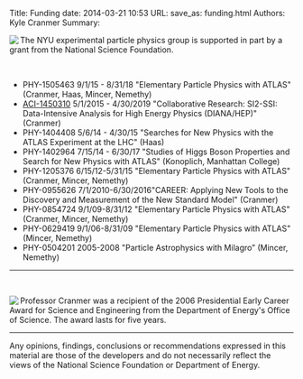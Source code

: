 Title: Funding
date: 2014-03-21 10:53
URL:
save_as: funding.html
Authors: Kyle Cranmer
Summary: 


<p>
<img align="left" src="./images/NSF_logo.gif" />
The NYU experimental particle physics group is supported in part by a grant from the National Science Foundation. 
</p>
<br clear="all"> 

* PHY-1505463 9/1/15 - 8/31/18 "Elementary Particle Physics with ATLAS" (Cranmer, Haas, Mincer, Nemethy)
* [ACI-1450310](http://www.nsf.gov/awardsearch/showAward?AWD_ID=1450310) 5/1/2015 - 4/30/2019 "Collaborative Research: SI2-SSI: Data-Intensive Analysis for High Energy Physics (DIANA/HEP)" (Cranmer)
* PHY-1404408 5/6/14 - 4/30/15 "Searches for New Physics with the ATLAS Experiment at the LHC" (Haas)
* PHY-1402964 7/15/14 - 6/30/17 "Studies of Higgs Boson Properties and Search for New Physics with ATLAS" (Konoplich, Manhattan College)
* PHY-1205376 6/15/12-5/31/15 "Elementary Particle Physics with ATLAS" (Cranmer, Mincer, Nemethy)
* PHY-0955626 7/1/2010-6/30/2016"CAREER: Applying New Tools to the Discovery and Measurement of the New Standard Model" (Cranmer)
* PHY-0854724 9/1/09-8/31/12 "Elementary Particle Physics with ATLAS" (Cranmer, Mincer, Nemethy)
* PHY-0629419 9/1/06-8/31/09 "Elementary Particle Physics with ATLAS" (Mincer, Nemethy)
* PHY-0504201 2005-2008 "Particle Astrophysics with Milagro” (Mincer, Nemethy)

- - -

<br clear="all"/>

<p>
<img align="left" src="./images/New_DOE_Logo_Color_Screen-Res-Small_042808.jpg" />
Professor Cranmer was a recipient of the 2006 Presidential Early Career Award for Science and Engineering from the Department of Energy's Office of Science.  The award lasts for five years.
</p>

- - -

Any opinions, findings, conclusions or recommendations expressed in this material are those of the developers and do not necessarily reflect the views of the National Science Foundation or Department of Energy.

